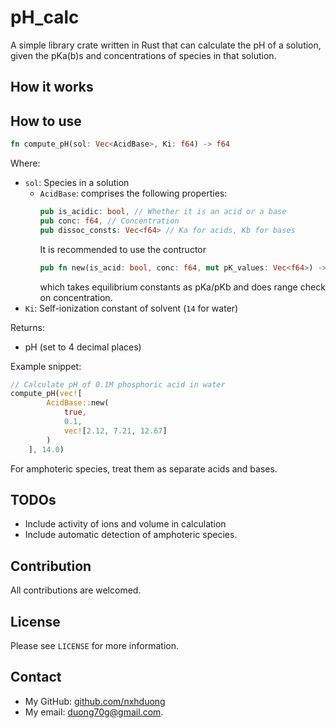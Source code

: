 # pH_calc
A simple library crate written in Rust that can calculate the pH of a solution, given the pKa(b)s and concentrations of species in that solution.
## How it works

## How to use
```rust 
fn compute_pH(sol: Vec<AcidBase>, Ki: f64) -> f64
```
Where:
- `sol`: Species in a solution
    - `AcidBase`: comprises the following properties:
        ```rust
        pub is_acidic: bool, // Whether it is an acid or a base
        pub conc: f64, // Concentration
        pub dissoc_consts: Vec<f64> // Ka for acids, Kb for bases
        ```
        It is recommended to use the contructor
        ```rust
        pub fn new(is_acid: bool, conc: f64, mut pK_values: Vec<f64>) -> Self
        ```
        which takes equilibrium constants as pKa/pKb and does range check on concentration.
- `Ki`: Self-ionization constant of solvent (`14` for water)

Returns:
- pH (set to 4 decimal places)

Example snippet:
```rust
// Calculate pH of 0.1M phosphoric acid in water
compute_pH(vec![
        AcidBase::new(
            true,
            0.1,
            vec![2.12, 7.21, 12.67]
        )
    ], 14.0)
```
For amphoteric species, treat them as separate acids and bases.
## TODOs
- Include activity of ions and volume in calculation
- Include automatic detection of amphoteric species.
## Contribution
All contributions are welcomed.
## License
Please see `LICENSE` for more information.
## Contact
- My GitHub: [github.com/nxhduong](https://github.com/nxhduong)
- My email: duong70g@gmail.com.
